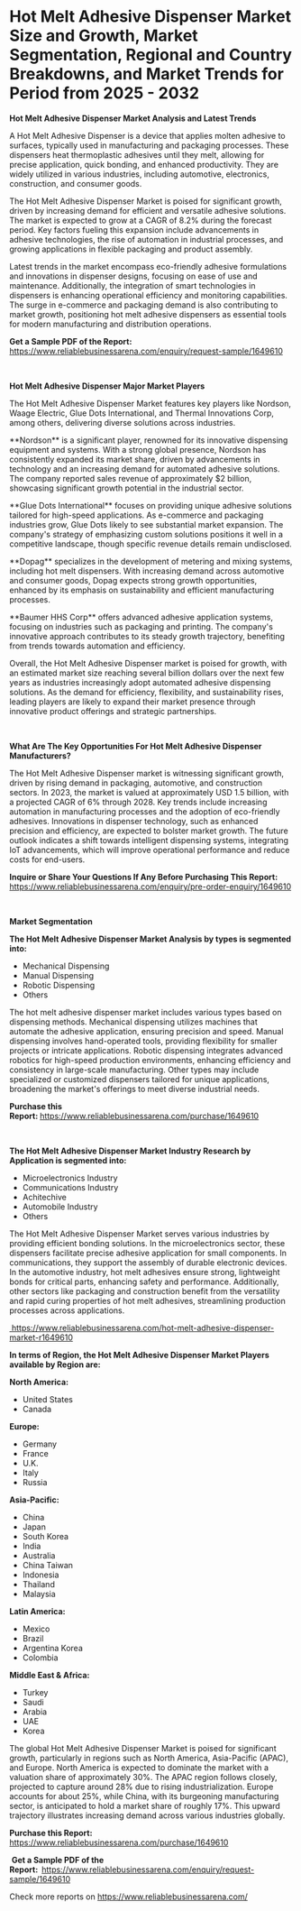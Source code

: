 <p><h1>Hot Melt Adhesive Dispenser Market Size and Growth, Market Segmentation, Regional and Country Breakdowns, and Market Trends for Period from 2025 -  2032</h1></p><p><strong>Hot Melt Adhesive Dispenser Market Analysis and Latest Trends</strong></p>
<p><p>A Hot Melt Adhesive Dispenser is a device that applies molten adhesive to surfaces, typically used in manufacturing and packaging processes. These dispensers heat thermoplastic adhesives until they melt, allowing for precise application, quick bonding, and enhanced productivity. They are widely utilized in various industries, including automotive, electronics, construction, and consumer goods.</p><p>The Hot Melt Adhesive Dispenser Market is poised for significant growth, driven by increasing demand for efficient and versatile adhesive solutions. The market is expected to grow at a CAGR of 8.2% during the forecast period. Key factors fueling this expansion include advancements in adhesive technologies, the rise of automation in industrial processes, and growing applications in flexible packaging and product assembly.</p><p>Latest trends in the market encompass eco-friendly adhesive formulations and innovations in dispenser designs, focusing on ease of use and maintenance. Additionally, the integration of smart technologies in dispensers is enhancing operational efficiency and monitoring capabilities. The surge in e-commerce and packaging demand is also contributing to market growth, positioning hot melt adhesive dispensers as essential tools for modern manufacturing and distribution operations.</p></p>
<p><strong>Get a Sample PDF of the Report:&nbsp;</strong> <a href="https://www.reliablebusinessarena.com/enquiry/request-sample/1649610?utm_campaign=2337&utm_medium=2&utm_source=Github&utm_content=ia&utm_term=18022025&utm_id=hot-melt-adhesive-dispenser">https://www.reliablebusinessarena.com/enquiry/request-sample/1649610</a></p>
<p>&nbsp;</p>
<p><strong>Hot Melt Adhesive Dispenser Major Market Players</strong></p>
<p><p>The Hot Melt Adhesive Dispenser Market features key players like Nordson, Waage Electric, Glue Dots International, and Thermal Innovations Corp, among others, delivering diverse solutions across industries. </p><p>**Nordson** is a significant player, renowned for its innovative dispensing equipment and systems. With a strong global presence, Nordson has consistently expanded its market share, driven by advancements in technology and an increasing demand for automated adhesive solutions. The company reported sales revenue of approximately $2 billion, showcasing significant growth potential in the industrial sector.</p><p>**Glue Dots International** focuses on providing unique adhesive solutions tailored for high-speed applications. As e-commerce and packaging industries grow, Glue Dots likely to see substantial market expansion. The company's strategy of emphasizing custom solutions positions it well in a competitive landscape, though specific revenue details remain undisclosed.</p><p>**Dopag** specializes in the development of metering and mixing systems, including hot melt dispensers. With increasing demand across automotive and consumer goods, Dopag expects strong growth opportunities, enhanced by its emphasis on sustainability and efficient manufacturing processes. </p><p>**Baumer HHS Corp** offers advanced adhesive application systems, focusing on industries such as packaging and printing. The company's innovative approach contributes to its steady growth trajectory, benefiting from trends towards automation and efficiency.</p><p>Overall, the Hot Melt Adhesive Dispenser market is poised for growth, with an estimated market size reaching several billion dollars over the next few years as industries increasingly adopt automated adhesive dispensing solutions. As the demand for efficiency, flexibility, and sustainability rises, leading players are likely to expand their market presence through innovative product offerings and strategic partnerships.</p></p>
<p>&nbsp;</p>
<p><strong>What Are The Key Opportunities For Hot Melt Adhesive Dispenser Manufacturers?</strong></p>
<p><p>The Hot Melt Adhesive Dispenser market is witnessing significant growth, driven by rising demand in packaging, automotive, and construction sectors. In 2023, the market is valued at approximately USD 1.5 billion, with a projected CAGR of 6% through 2028. Key trends include increasing automation in manufacturing processes and the adoption of eco-friendly adhesives. Innovations in dispenser technology, such as enhanced precision and efficiency, are expected to bolster market growth. The future outlook indicates a shift towards intelligent dispensing systems, integrating IoT advancements, which will improve operational performance and reduce costs for end-users.</p></p>
<p><strong>Inquire or Share Your Questions If Any Before Purchasing This Report:</strong> <a href="https://www.reliablebusinessarena.com/enquiry/pre-order-enquiry/1649610?utm_campaign=2337&utm_medium=2&utm_source=Github&utm_content=ia&utm_term=18022025&utm_id=hot-melt-adhesive-dispenser">https://www.reliablebusinessarena.com/enquiry/pre-order-enquiry/1649610</a></p>
<p>&nbsp;</p>
<p><strong>Market Segmentation</strong></p>
<p><strong>The Hot Melt Adhesive Dispenser Market Analysis by types is segmented into:</strong></p>
<p><ul><li>Mechanical Dispensing</li><li>Manual Dispensing</li><li>Robotic Dispensing</li><li>Others</li></ul></p>
<p><p>The hot melt adhesive dispenser market includes various types based on dispensing methods. Mechanical dispensing utilizes machines that automate the adhesive application, ensuring precision and speed. Manual dispensing involves hand-operated tools, providing flexibility for smaller projects or intricate applications. Robotic dispensing integrates advanced robotics for high-speed production environments, enhancing efficiency and consistency in large-scale manufacturing. Other types may include specialized or customized dispensers tailored for unique applications, broadening the market's offerings to meet diverse industrial needs.</p></p>
<p><strong>Purchase this Report:&nbsp;</strong><a href="https://www.reliablebusinessarena.com/purchase/1649610?utm_campaign=2337&utm_medium=2&utm_source=Github&utm_content=ia&utm_term=18022025&utm_id=hot-melt-adhesive-dispenser">https://www.reliablebusinessarena.com/purchase/1649610</a></p>
<p>&nbsp;</p>
<p><strong>The Hot Melt Adhesive Dispenser Market Industry Research by Application is segmented into:</strong></p>
<p><ul><li>Microelectronics Industry</li><li>Communications Industry</li><li>Achitechive</li><li>Automobile Industry</li><li>Others</li></ul></p>
<p><p>The Hot Melt Adhesive Dispenser Market serves various industries by providing efficient bonding solutions. In the microelectronics sector, these dispensers facilitate precise adhesive application for small components. In communications, they support the assembly of durable electronic devices. In the automotive industry, hot melt adhesives ensure strong, lightweight bonds for critical parts, enhancing safety and performance. Additionally, other sectors like packaging and construction benefit from the versatility and rapid curing properties of hot melt adhesives, streamlining production processes across applications.</p></p>
<p><a href="https://www.reliablebusinessarena.com/hot-melt-adhesive-dispenser-market-r1649610?utm_campaign=2337&utm_medium=2&utm_source=Github&utm_content=ia&utm_term=18022025&utm_id=hot-melt-adhesive-dispenser">&nbsp;https://www.reliablebusinessarena.com/hot-melt-adhesive-dispenser-market-r1649610</a></p>
<p><strong>In terms of Region, the Hot Melt Adhesive Dispenser Market Players available by Region are:</strong></p>
<p>
    <p> <strong> North America: </strong>
        <ul>
            <li>United States</li>
            <li>Canada</li>
        </ul>
        </p> 
    <p> <strong> Europe: </strong>
        <ul>
            <li>Germany</li>
            <li>France</li>
            <li>U.K.</li>
            <li>Italy</li>
            <li>Russia</li>
        </ul>
        </p> 
    <p> <strong> Asia-Pacific: </strong>
        <ul>
            <li>China</li>
            <li>Japan</li>
            <li>South Korea</li>
            <li>India</li>
            <li>Australia</li>
            <li>China Taiwan</li>
            <li>Indonesia</li>
            <li>Thailand</li>
            <li>Malaysia</li>
        </ul>
        </p> 
    <p> <strong> Latin America: </strong>
        <ul>
            <li>Mexico</li>
            <li>Brazil</li>
            <li>Argentina Korea</li>
            <li>Colombia</li>
        </ul>
        </p> 
    <p> <strong> Middle East & Africa: </strong>
        <ul>
            <li>Turkey</li>
            <li>Saudi</li>
            <li>Arabia</li>
            <li>UAE</li>
            <li>Korea</li>
        </ul>
    </p>
    </p>
<p><p>The global Hot Melt Adhesive Dispenser Market is poised for significant growth, particularly in regions such as North America, Asia-Pacific (APAC), and Europe. North America is expected to dominate the market with a valuation share of approximately 30%. The APAC region follows closely, projected to capture around 28% due to rising industrialization. Europe accounts for about 25%, while China, with its burgeoning manufacturing sector, is anticipated to hold a market share of roughly 17%. This upward trajectory illustrates increasing demand across various industries globally.</p></p>
<p><strong>Purchase this Report: </strong><a href="https://www.reliablebusinessarena.com/purchase/1649610?utm_campaign=2337&utm_medium=2&utm_source=Github&utm_content=ia&utm_term=18022025&utm_id=hot-melt-adhesive-dispenser">https://www.reliablebusinessarena.com/purchase/1649610</a></p>
<p>&nbsp;<strong>Get a Sample PDF of the Report:&nbsp;&nbsp;</strong><a href="https://www.reliablebusinessarena.com/enquiry/request-sample/1649610?utm_campaign=2337&utm_medium=2&utm_source=Github&utm_content=ia&utm_term=18022025&utm_id=hot-melt-adhesive-dispenser">https://www.reliablebusinessarena.com/enquiry/request-sample/1649610</a></p>
<p><strong></strong></p>
<p>Check more reports on <a href="https://www.reliablebusinessarena.com/?utm_campaign=2337&utm_medium=2&utm_source=Github&utm_content=ia&utm_term=18022025&utm_id=hot-melt-adhesive-dispenser">https://www.reliablebusinessarena.com/</a></p>